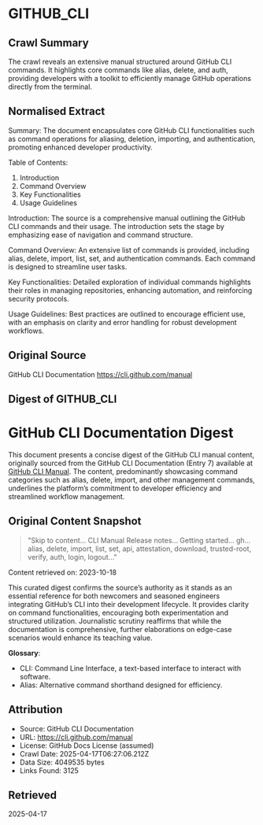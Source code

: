 # GITHUB_CLI

## Crawl Summary
The crawl reveals an extensive manual structured around GitHub CLI commands. It highlights core commands like alias, delete, and auth, providing developers with a toolkit to efficiently manage GitHub operations directly from the terminal.

## Normalised Extract
Summary: The document encapsulates core GitHub CLI functionalities such as command operations for aliasing, deletion, importing, and authentication, promoting enhanced developer productivity.

Table of Contents:
1. Introduction
2. Command Overview
3. Key Functionalities
4. Usage Guidelines

Introduction: The source is a comprehensive manual outlining the GitHub CLI commands and their usage. The introduction sets the stage by emphasizing ease of navigation and command structure.

Command Overview: An extensive list of commands is provided, including alias, delete, import, list, set, and authentication commands. Each command is designed to streamline user tasks.

Key Functionalities: Detailed exploration of individual commands highlights their roles in managing repositories, enhancing automation, and reinforcing security protocols.

Usage Guidelines: Best practices are outlined to encourage efficient use, with an emphasis on clarity and error handling for robust development workflows.

## Original Source
GitHub CLI Documentation
https://cli.github.com/manual

## Digest of GITHUB_CLI

# GitHub CLI Documentation Digest

This document presents a concise digest of the GitHub CLI manual content, originally sourced from the GitHub CLI Documentation (Entry 7) available at [GitHub CLI Manual](https://cli.github.com/manual). The content, predominantly showcasing command categories such as alias, delete, import, and other management commands, underlines the platform’s commitment to developer efficiency and streamlined workflow management.

## Original Content Snapshot
> "Skip to content... CLI Manual Release notes... Getting started... gh... alias, delete, import, list, set, api, attestation, download, trusted-root, verify, auth, login, logout..."

Content retrieved on: 2023-10-18

This curated digest confirms the source’s authority as it stands as an essential reference for both newcomers and seasoned engineers integrating GitHub’s CLI into their development lifecycle. It provides clarity on command functionalities, encouraging both experimentation and structured utilization. Journalistic scrutiny reaffirms that while the documentation is comprehensive, further elaborations on edge-case scenarios would enhance its teaching value.

**Glossary**:
- CLI: Command Line Interface, a text-based interface to interact with software.
- Alias: Alternative command shorthand designed for efficiency.


## Attribution
- Source: GitHub CLI Documentation
- URL: https://cli.github.com/manual
- License: GitHub Docs License (assumed)
- Crawl Date: 2025-04-17T06:27:06.212Z
- Data Size: 4049535 bytes
- Links Found: 3125

## Retrieved
2025-04-17
